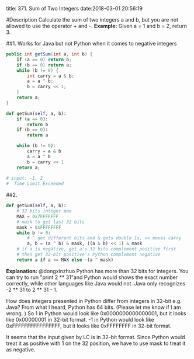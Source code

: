 title: 371. Sum of Two Integers
date:2018-03-01 20:56:19

#Description
Calculate the sum of two integers a and b, but you are not allowed to use the operator + and -.
**Example:**
Given a = 1 and b = 2, return 3.

##1. Works for Java but not Python when it comes to negative integers
```java
public int getSum(int a, int b) {
	if (a == 0) return b;
	if (b == 0) return a;
	while (b != 0) {
		int carry = a & b;
		a = a ^ b;
		b = carry << 1;
	}
	return a;
}
```
```python
def getSum(self, a, b):
    if (a == 0):
        return b
    if (b == 0):
        return a

    while (b != 0):
        carry = a & b
        a = a ^ b
        b = carry << 1
    return a;
    
# input: -1, 2
#  Time Limit Exceeded
```

##2. 
```python
def getSum(self, a, b):
    # 32 bits integer max
    MAX = 0x7FFFFFFF
    # mask to get last 32 bits
    mask = 0xFFFFFFFF
    while b != 0:
        # ^ get different bits and & gets double 1s, << moves carry
        a, b = (a ^ b) & mask, ((a & b) << 1) & mask
    # if a is negative, get a's 32 bits complement positive first
    # then get 32-bit positive's Python complement negative
    return a if a <= MAX else ~(a ^ mask)
```
**Explanation:**
@dongxinzhuo Python has more than 32 bits for integers. You can try to run "print 2 ** 31"and Python would shows the exact number correctly, while other languages like Java would not. Java only recognizes -2 ** 31 to 2 ** 31 - 1.

How does integers presented in Python differ from integers in 32-bit e.g. Java?
From what I heard, Python has 64 bits. (Please let me know if I am wrong. )
So 1 in Python would look like 0x0000000000000001, but it looks like 0x00000001 in 32-bit format.
-1 in Python would look like 0xFFFFFFFFFFFFFFFF, but it looks like 0xFFFFFFFF in 32-bit format.

It seems that the input given by LC is in 32-bit format. Since Python would treat it as positive with 1 on the 32 position, we have to use mask to treat it as negative.
